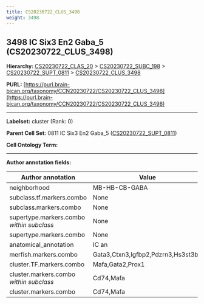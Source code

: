 ```yaml
---
title: CS20230722_CLUS_3498
weight: 3498
---
```

## 3498 IC Six3 En2 Gaba_5 (CS20230722_CLUS_3498)
<b>Hierarchy: </b>
[CS20230722_CLAS_20](../CS20230722_CLAS_20) >
[CS20230722_SUBC_198](../CS20230722_SUBC_198) >
[CS20230722_SUPT_0811](../CS20230722_SUPT_0811) >
[CS20230722_CLUS_3498](../CS20230722_CLUS_3498)

**PURL:** [https://purl.brain-bican.org/taxonomy/CCN20230722/CS20230722_CLUS_3498](https://purl.brain-bican.org/taxonomy/CCN20230722/CS20230722_CLUS_3498)

---


**Labelset:** cluster (Rank: 0)

**Parent Cell Set:** 0811 IC Six3 En2 Gaba_5 ([CS20230722_SUPT_0811](../CS20230722_SUPT_0811))



**Cell Ontology Term:** 

[MARKER GENES.]: #


---

[TRANSFERRED ANNOTATIONS.]: #


[AUTHOR ANNOTATION FIELDS.]: #


**Author annotation fields:**

| Author annotation | Value |
|-------------------|-------|
|neighborhood|MB-HB-CB-GABA|
|subclass.tf.markers.combo|None|
|subclass.markers.combo|None|
|supertype.markers.combo _within subclass_|None|
|supertype.markers.combo|None|
|anatomical_annotation|IC an|
|merfish.markers.combo|Gata3,Ctxn3,Igfbp2,Pdzrn3,Hs3st3b1|
|cluster.TF.markers.combo|Mafa,Gata2,Prox1|
|cluster.markers.combo _within subclass_|Cd74,Mafa|
|cluster.markers.combo|Cd74,Mafa|
